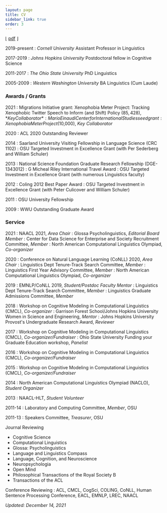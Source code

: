```yaml
---
layout: page
title: CV
sidebar_link: true
order: 3
---
```


&lfloor; <a href="/assets/pdf/cv.pdf">pdf</a> &rfloor;

2019-present
: *Cornell University* Assistant Professor in Linguistics

2017-2019
: *Johns Hopkins University* Postdoctoral fellow in Cognitive Science

2011-2017
: *The Ohio State University* PhD Linguistics

2005-2009
: *Western Washington University* BA Linguistics (Cum Laude)

### Awards / Grants
2021
: Migrations Initiative grant: Xenophobia Meter Project: Tracking Xenophobic Twitter Speech to Inform (and Shift) Policy ($85,428), *Key Collaborator*
: Mario Einaudi Center for International Studies seed grant: Xenophobia Meter Project ($10,000), *Key Collaborator*

2020
: ACL 2020 Outstanding Reviewer

2014
: Saarland University Visiting Fellowship in Language Science (CRC 1102)
: OSU Targeted Investment in Excellence Grant (with Per Sederberg and William Schuler)

2013
: National Science Foundation Graduate Research Fellowship (DGE-1343012)
: G Micheal Riley International Travel Award
: OSU Targeted Investment in Excellence Grant (with numerous Linguistics faculty)

2012
: Coling 2012 Best Paper Award
: OSU Targeted Investment in Excellence Grant (with Peter Culicover and William Schuler)

2011
: OSU University Fellowship

2009
: WWU Outstanding Graduate Award

### Service
2021
: NAACL 2021, *Area Chair*
: Glossa Psycholinguistics, *Editorial Board Member*
: Center for Data Science for Enterprise and Society Recruitment Committee, *Member*
: North American Computational Linguistics Olympiad, *Co-organizer*

2020
: Conference on Natural Language Learning (CoNLL) 2020, *Area Chair*
: Linguistics Dept Tenure-Track Search Committee, *Member*
: Linguistics First Year Advisory Committee, *Member*
: North American Computational Linguistics Olympiad, *Co-organizer*

2019
: EMNLP/CoNLL 2019, *Student/Postdoc Faculty Mentor*
: Linguistics Dept Tenure-Track Search Committee, *Member*
: Linguistics Graduate Admissions Committee, *Member*

2018
: Workshop on Cognitive Modeling in Computational Linguistics (CMCL), *Co-organizer*
: Garrison Forest School/Johns Hopkins University Women in Science and Engineering, *Mentor*
: Johns Hopkins University Provost's Undergraduate Research Award, *Reviewer*

2017
: Workshop on Cognitive Modeling in Computational Linguistics (CMCL), *Co-organizer/Fundraiser*
: Ohio State University Funding your Graduate Education workshop, *Panelist*

2016
: Workshop on Cognitive Modeling in Computational Linguistics (CMCL), *Co-organizer/Fundraiser*

2015
: Workshop on Cognitive Modeling in Computational Linguistics (CMCL), *Co-organizer/Fundraiser*

2014
: North American Computational Linguistics Olympiad (NACLO), *Student Organizer*

2013
: NAACL-HLT, *Student Volunteer*

2011-14
: Laboratory and Computing Committee, *Member*, OSU

2011-13
: Speakers Committee, *Treasurer*, OSU

Journal Reviewing
* Cognitive Science
* Computational Linguistics
* Glossa: Psycholinguistics
* Language and Linguistics Compass
* Language, Cognition, and Neuroscience
* Neuropsychologia
* Open Mind
* Philosophical Transactions of the Royal Society B
* Transactions of the ACL

Conference Reviewing
: ACL, CMCL, CogSci, COLING, CoNLL, Human Sentence Processing Conference, EACL, EMNLP, LREC, NAACL

*Updated: December 14, 2021*

